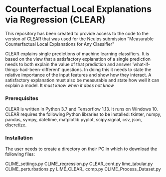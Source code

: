 # Counterfactual Local Explanations via Regression (CLEAR)

This repository has been created to provide access to the code to the version of CLEAR that was used for the Neuips submission
"Measurable Counterfactual Local Explanations for Any Classifier"

CLEAR explains single predictions of machine learning classifiers. It is based on the view that a satisfactory explanation of a single prediction needs to both
explain the value of that prediction and answer ’what-if-things-had-been-different’ questions. In doing this it needs to state the relative importance of the input features and show how they interact. A
satisfactory explanation must also be measurable and state how well it can explain a model. It *must know when it does not know*

### Prerequisites

CLEAR is written in Python 3.7 and Tensorflow 1.13. It runs on Windows 10. CLEAR requires the following Python libraries to be installed:
tkinter, numpy, pandas, sympy, datetime, matplotlib.pyplot, scipy.signal, csv, json, discretize.

### Installation

The user needs to create a directory on their PC in which to download the following files:

CLIME_settings.py
CLIME_regression.py
CLEAR_cont.py
lime_tabular.py
CLIME_perturbations.py
LIME_CLEAR_ comp.py
CLIME_Process_Dataset.py




